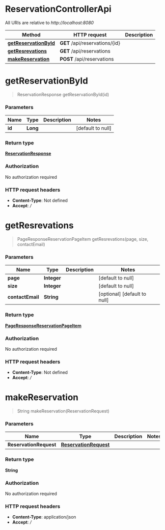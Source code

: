 # ReservationControllerApi

All URIs are relative to _http://localhost:8080_

| Method                                                                   | HTTP request                   | Description |
| ------------------------------------------------------------------------ | ------------------------------ | ----------- |
| [**getReservationById**](ReservationControllerApi.md#getReservationById) | **GET** /api/reservations/{id} |             |
| [**getResrevations**](ReservationControllerApi.md#getResrevations)       | **GET** /api/reservations      |             |
| [**makeReservation**](ReservationControllerApi.md#makeReservation)       | **POST** /api/reservations     |             |

<a name="getReservationById"></a>

# **getReservationById**

> ReservationResponse getReservationById(id)

### Parameters

| Name   | Type     | Description | Notes             |
| ------ | -------- | ----------- | ----------------- |
| **id** | **Long** |             | [default to null] |

### Return type

[**ReservationResponse**](../Models/ReservationResponse.md)

### Authorization

No authorization required

### HTTP request headers

- **Content-Type**: Not defined
- **Accept**: _/_

<a name="getResrevations"></a>

# **getResrevations**

> PageResponseReservationPageItem getResrevations(page, size, contactEmail)

### Parameters

| Name             | Type        | Description | Notes                        |
| ---------------- | ----------- | ----------- | ---------------------------- |
| **page**         | **Integer** |             | [default to null]            |
| **size**         | **Integer** |             | [default to null]            |
| **contactEmail** | **String**  |             | [optional] [default to null] |

### Return type

[**PageResponseReservationPageItem**](../Models/PageResponseReservationPageItem.md)

### Authorization

No authorization required

### HTTP request headers

- **Content-Type**: Not defined
- **Accept**: _/_

<a name="makeReservation"></a>

# **makeReservation**

> String makeReservation(ReservationRequest)

### Parameters

| Name                   | Type                                                      | Description | Notes |
| ---------------------- | --------------------------------------------------------- | ----------- | ----- |
| **ReservationRequest** | [**ReservationRequest**](../Models/ReservationRequest.md) |             |       |

### Return type

**String**

### Authorization

No authorization required

### HTTP request headers

- **Content-Type**: application/json
- **Accept**: _/_
